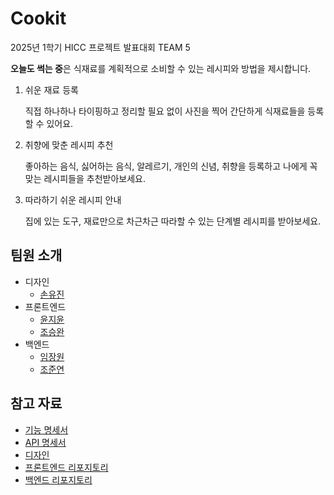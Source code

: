 # Cookit

2025년 1학기 HICC 프로젝트 발표대회 TEAM 5

**오늘도 썩는 중**은 식재료를 계획적으로 소비할 수 있는 레시피와 방법을 제시합니다.

1. 쉬운 재료 등록

   직접 하나하나 타이핑하고 정리할 필요 없이 사진을 찍어 간단하게 식재료들을 등록할 수 있어요.

2. 취향에 맞춘 레시피 추천

   좋아하는 음식, 싫어하는 음식, 알레르기, 개인의 신념, 취향을 등록하고 나에게 꼭 맞는 레시피들을 추천받아보세요.

3. 따라하기 쉬운 레시피 안내

   집에 있는 도구, 재료만으로 차근차근 따라할 수 있는 단계별 레시피를 받아보세요.

## 팀원 소개

- 디자인
  - [손유진](https://github.com/ggsl44)
- 프론트엔드
  - [윤지윤](https://github.com/jiyoon07)
  - [조승완](https://github.com/wnynya)
- 백엔드
  - [임장원](https://github.com/magnetogithub)
  - [조준연](https://github.com/GJYeon)

## 참고 자료

- [기능 명세서](https://docs.google.com/spreadsheets/d/1JmpQQMQ3aFrq8CAzO1uRD9S9yJLCoXjArFCsYIwrcyg/edit?usp=sharing)
- [API 명세서](../API.md)
- [디자인](#)
- [프론트엔드 리포지토리](#)
- [백엔드 리포지토리](#)
